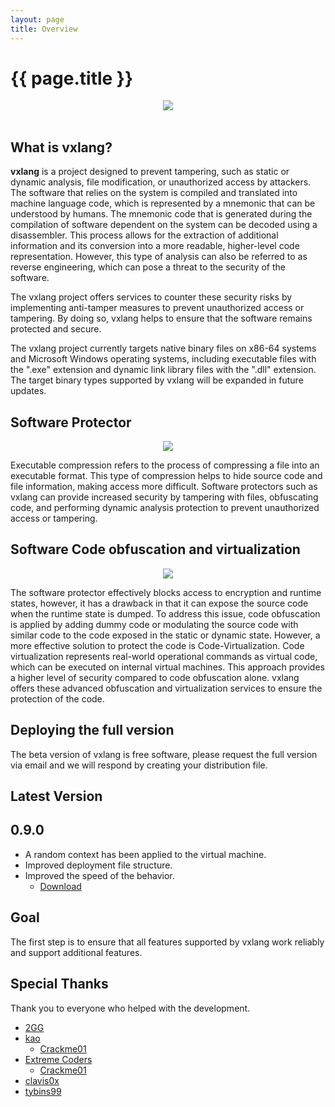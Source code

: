 ```yaml
---
layout: page
title: Overview
---
```


# {{ page.title }}

<div align="center">
   <a href="https://vxlang.github.io/">
      <img src="https://vxlang.github.io/image/vxlang.gif" loop=infinite style="max-width: 100%; height: auto;" />
   </a>
</div>
<br>
  
## What is vxlang?

**vxlang** is a project designed to prevent tampering, such as static or dynamic analysis, file modification, or unauthorized access by attackers. The software that relies on the system is compiled and translated into machine language code, which is represented by a mnemonic that can be understood by humans. The mnemonic code that is generated during the compilation of software dependent on the system can be decoded using a disassembler. This process allows for the extraction of additional information and its conversion into a more readable, higher-level code representation. However, this type of analysis can also be referred to as reverse engineering, which can pose a threat to the security of the software.
   
The vxlang project offers services to counter these security risks by implementing anti-tamper measures to prevent unauthorized access or tampering. By doing so, vxlang helps to ensure that the software remains protected and secure.
   
The vxlang project currently targets native binary files on x86-64 systems and Microsoft Windows operating systems, including executable files with the ".exe" extension and dynamic link library files with the ".dll" extension. The target binary types supported by vxlang will be expanded in future updates.
  
## Software Protector

<div align="center">
   <img src="https://vxlang.github.io/image/protector.png" loop=infinite style="max-width: 100%; height: auto;" />
</div>

Executable compression refers to the process of compressing a file into an executable format. This type of compression helps to hide source code and file information, making access more difficult. Software protectors such as vxlang can provide increased security by tampering with files, obfuscating code, and performing dynamic analysis protection to prevent unauthorized access or tampering.

## Software Code obfuscation and virtualization

<div align="center">
   <img src="https://vxlang.github.io/image/vcpu.png" loop=infinite style="max-width: 100%; height: auto;" />
</div>

The software protector effectively blocks access to encryption and runtime states, however, it has a drawback in that it can expose the source code when the runtime state is dumped. To address this issue, code obfuscation is applied by adding dummy code or modulating the source code with similar code to the code exposed in the static or dynamic state. However, a more effective solution to protect the code is Code-Virtualization. Code virtualization represents real-world operational commands as virtual code, which can be executed on internal virtual machines. This approach provides a higher level of security compared to code obfuscation alone. vxlang offers these advanced obfuscation and virtualization services to ensure the protection of the code.  

## Deploying the full version

The beta version of vxlang is free software, please request the full version via email and we will respond by creating your distribution file.

## Latest Version

0.9.0
---
- A random context has been applied to the virtual machine.
- Improved deployment file structure.
- Improved the speed of the behavior.
  - [Download](https://github.com/vxlang/vxlang-page/releases/tag/0.9.0)
  
## Goal

The first step is to ensure that all features supported by vxlang work reliably and support additional features.

## Special Thanks

Thank you to everyone who helped with the development.

- [2GG](https://twitter.com/2gg) 
- [kao](https://lifeinhex.com/) 
  - [Crackme01](https://forum.tuts4you.com/topic/43809-users-desktop-crackme/#comment-213340) 
- [Extreme Coders](https://github.com/extremecoders-re/tuts4you_users_desktop_crackme_writeup) 
  - [Crackme01](https://forum.tuts4you.com/topic/43809-users-desktop-crackme/#comment-213328)  
- [clavis0x](https://github.com/clavis0x)
- [tybins99](https://github.com/tybins99)  
  
  
  
